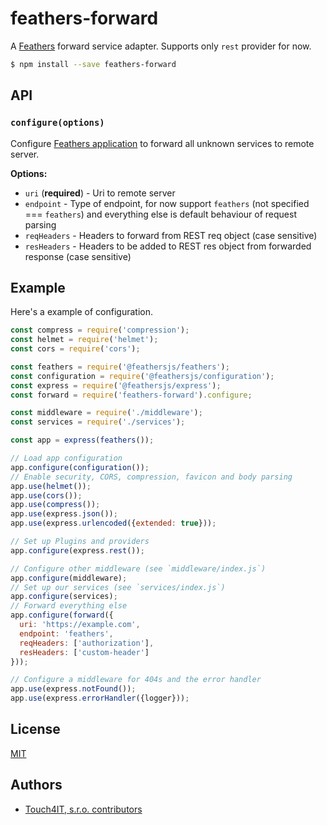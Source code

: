 # feathers-forward

A [Feathers](https://feathersjs.com) forward service adapter. Supports only `rest` provider for now.

```bash
$ npm install --save feathers-forward
```

## API

### `configure(options)`

Configure [Feathers application](https://feathersjs.com) to forward all unknown services to remote server.

__Options:__

- `uri`        (**required**) - Uri to remote server
- `endpoint`                  - Type of endpoint, for now support `feathers` (not specified === `feathers`) and everything else is default behaviour of request parsing
- `reqHeaders`                - Headers to forward from REST req object (case sensitive)
- `resHeaders`                - Headers to be added to REST res object from forwarded response (case sensitive)


## Example

Here's a example of configuration.

```js
const compress = require('compression');
const helmet = require('helmet');
const cors = require('cors');

const feathers = require('@feathersjs/feathers');
const configuration = require('@feathersjs/configuration');
const express = require('@feathersjs/express');
const forward = require('feathers-forward').configure;

const middleware = require('./middleware');
const services = require('./services');

const app = express(feathers());

// Load app configuration
app.configure(configuration());
// Enable security, CORS, compression, favicon and body parsing
app.use(helmet());
app.use(cors());
app.use(compress());
app.use(express.json());
app.use(express.urlencoded({extended: true}));

// Set up Plugins and providers
app.configure(express.rest());

// Configure other middleware (see `middleware/index.js`)
app.configure(middleware);
// Set up our services (see `services/index.js`)
app.configure(services);
// Forward everything else
app.configure(forward({
  uri: 'https://example.com',
  endpoint: 'feathers',
  reqHeaders: ['authorization'],
  resHeaders: ['custom-header']
}));

// Configure a middleware for 404s and the error handler
app.use(express.notFound());
app.use(express.errorHandler({logger}));

```

## License

[MIT](LICENSE)

## Authors

- [Touch4IT, s.r.o. contributors](https://github.com/touch4it/feathers-forward/graphs/contributors)
